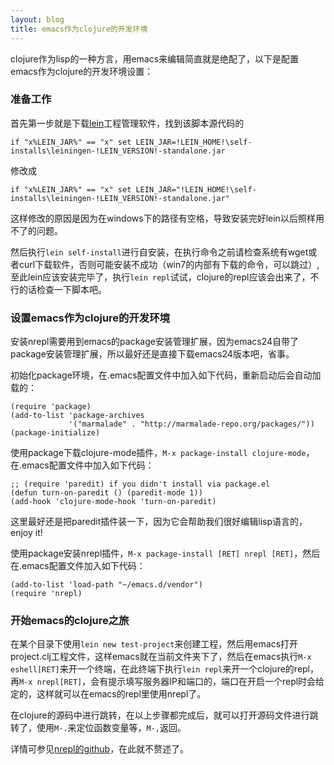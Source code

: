 ```yaml
---
layout: blog
title: emacs作为clojure的开发环境
---
```


clojure作为lisp的一种方言，用emacs来编辑简直就是绝配了，以下是配置emacs作为clojure的开发环境设置：


### 准备工作

首先第一步就是下载[lein](https://raw.github.com/technomancy/leiningen/stable/bin/lein.bat)工程管理软件，找到该脚本源代码的

    if "x%LEIN_JAR%" == "x" set LEIN_JAR=!LEIN_HOME!\self-installs\leiningen-!LEIN_VERSION!-standalone.jar

修改成

    if "x%LEIN_JAR%" == "x" set LEIN_JAR="!LEIN_HOME!\self-installs\leiningen-!LEIN_VERSION!-standalone.jar"

这样修改的原因是因为在windows下的路径有空格，导致安装完好lein以后照样用不了的问题。

然后执行`lein self-install`进行自安装，在执行命令之前请检查系统有wget或者curl下载软件，否则可能安装不成功（win7的内部有下载的命令，可以跳过）,至此lein应该安装完毕了，执行`lein repl`试试，clojure的repl应该会出来了，不行的话检查一下脚本吧。

### 设置emacs作为clojure的开发环境

安装nrepl需要用到emacs的package安装管理扩展，因为emacs24自带了package安装管理扩展，所以最好还是直接下载emacs24版本吧，省事。

初始化package环境，在.emacs配置文件中加入如下代码，重新启动后会自动加载的：

    (require 'package)
    (add-to-list 'package-archives
                 '("marmalade" . "http://marmalade-repo.org/packages/"))
    (package-initialize)

使用package下载clojure-mode插件，`M-x package-install clojure-mode`，在.emacs配置文件中加入如下代码：

    ;; (require 'paredit) if you didn't install via package.el
    (defun turn-on-paredit () (paredit-mode 1))
    (add-hook 'clojure-mode-hook 'turn-on-paredit)

这里最好还是把paredit插件装一下，因为它会帮助我们很好编辑lisp语言的，enjoy it!

使用package安装nrepl插件，`M-x package-install [RET] nrepl [RET]`，然后在.emacs配置文件加入如下代码： 

    (add-to-list 'load-path "~/emacs.d/vendor")
    (require 'nrepl) 

### 开始emacs的clojure之旅

在某个目录下使用`lein new test-project`来创建工程，然后用emacs打开project.clj工程文件，这样emacs就在当前文件夹下了，然后在emacs执行`M-x eshell[RET]`来开一个终端，在此终端下执行`lein repl`来开一个clojure的repl，再`M-x nrepl[RET]`，会有提示填写服务器IP和端口的，端口在开启一个repl时会给定的，这样就可以在emacs的repl里使用nrepl了。

在clojure的源码中进行跳转，在以上步骤都完成后，就可以打开源码文件进行跳转了，使用`M-.`来定位函数变量等，`M-,`返回。

详情可参见[nrepl的github](https://github.com/kingtim/nrepl.el)，在此就不赘述了。
